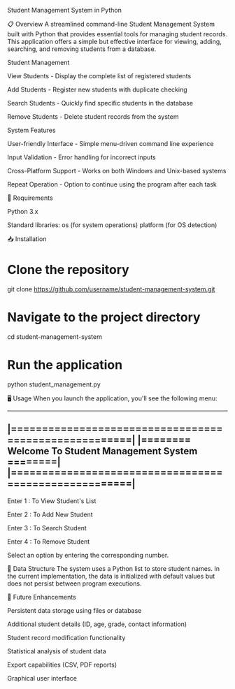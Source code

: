 Student Management System in Python

📋 Overview
A streamlined command-line Student Management System built with Python that provides essential tools for managing student records. This application offers a simple but effective interface for viewing, adding, searching, and removing students from a database.


Student Management

View Students - Display the complete list of registered students

Add Students - Register new students with duplicate checking

Search Students - Quickly find specific students in the database

Remove Students - Delete student records from the system

System Features

User-friendly Interface - Simple menu-driven command line experience

Input Validation - Error handling for incorrect inputs

Cross-Platform Support - Works on both Windows and Unix-based systems

Repeat Operation - Option to continue using the program after each task

🔧 Requirements

Python 3.x

Standard libraries:
os (for system operations)
platform (for OS detection)

📥 Installation

# Clone the repository
git clone https://github.com/username/student-management-system.git

# Navigate to the project directory
cd student-management-system

# Run the application
python student_management.py

🖥️ Usage
When you launch the application, you'll see the following menu:

------------------------------------------------------
|======================================================| 
|======== Welcome To Student Management System  ========|
|======================================================|
 ------------------------------------------------------

Enter 1 : To View Student's List 

Enter 2 : To Add New Student 

Enter 3 : To Search Student 

Enter 4 : To Remove Student

Select an option by entering the corresponding number.

💾 Data Structure
The system uses a Python list to store student names. In the current implementation, the data is initialized with default values but does not persist between program executions.

🚀 Future Enhancements

Persistent data storage using files or database

Additional student details (ID, age, grade, contact information)

Student record modification functionality

Statistical analysis of student data

Export capabilities (CSV, PDF reports)

Graphical user interface
